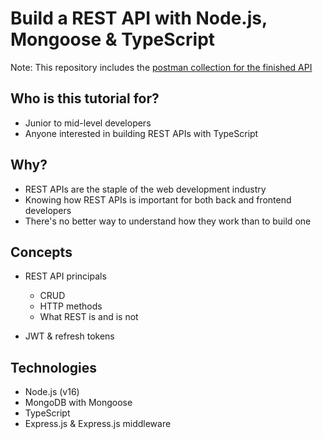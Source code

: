 # Build a REST API with Node.js, Mongoose & TypeScript

Note: This repository includes the [postman collection for the finished API](postman_collection.json)

## Who is this tutorial for?
* Junior to mid-level developers
* Anyone interested in building REST APIs with TypeScript

## Why?
* REST APIs are the staple of the web development industry
* Knowing how REST APIs is important for both back and frontend developers
* There's no better way to understand how they work than to build one

## Concepts
* REST API principals
    * CRUD
    * HTTP methods
    * What REST is and is not

* JWT & refresh tokens

## Technologies
* Node.js (v16)
* MongoDB with Mongoose
* TypeScript
* Express.js & Express.js middleware